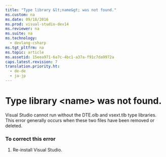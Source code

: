 ```yaml
---
title: "Type library &lt;name&gt; was not found."
ms.custom: na
ms.date: 09/18/2016
ms.prod: visual-studio-dev14
ms.reviewer: na
ms.suite: na
ms.technology: 
  - devlang-csharp
ms.tgt_pltfrm: na
ms.topic: article
ms.assetid: 15eea971-6a7c-4bc1-a37a-f91c7da9972a
caps.latest.revision: 7
translation.priority.ht: 
  - de-de
  - ja-jp
---
```

# Type library &lt;name&gt; was not found.
Visual Studio cannot run without the DTE.olb and vsext.tlb type libraries. This error generally occurs when these two files have been removed or deleted.  
  
### To correct this error  
  
1.  Re-install Visual Studio.
